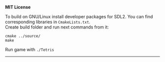 **MIT License**


To build on GNU/Linux install developer packages for SDL2. You can find corresponding libraries in `CmakeLists.txt`.  
Create build folder and run next commands from it:

```
cmake ../source/
make
```

Run game with `./Tetris`
___
